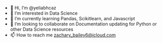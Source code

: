 - 👋 Hi, I’m @yeliabhcaz
- 👀 I’m interested in Data Science
- 🌱 I’m currently learning Pandas, Scikitlearn, and Javascript
- 💞️ I’m looking to collaborate on Documentation updating for Python or other Data Science resources
- 📫 How to reach me zachary_bailey6@icloud.com

<!---
yeliabhcaz/yeliabhcaz is a ✨ special ✨ repository because its `README.md` (this file) appears on your GitHub profile.
You can click the Preview link to take a look at your changes.
--->
